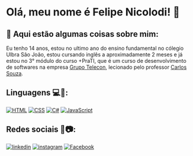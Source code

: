 # Olá, meu nome é Felipe Nicolodi! 👋

## 🚀 Aqui estão algumas coisas sobre mim:
Eu tenho 14 anos, estou no ultimo ano do ensino fundamental no cólegio Ulbra São João, estou cursando inglês a aproximadamente 2 meses e já estou no 3° módulo do curso +PraTI, que é um curso de desenvolvimento de softwares na empresa [Grupo Telecon](https://www.teleconsistemas.com.br/), lecionado pelo professor  [Carlos Souza](https://github.com/carlos-souza-telecon). 

## Linguagens 💻📱:
[![HTML](https://img.shields.io/badge/HTML-E34F26?style=for-the-badge&logo=html5&logoColor=white)]()  [![CSS](https://img.shields.io/badge/CSS-1572B6?&style=for-the-badge&logo=css3&logoColor=white)]()  [![C#](https://img.shields.io/badge/C%23-239120?style=for-the-badge&logo=c-sharp&logoColor=white)]() [![JavaScript](https://img.shields.io/badge/JavaScript-323330?style=for-the-badge&logo=javascript&logoColor=F7DF1E)]()

## Redes sociais 🤳📷:

[![linkedin](https://img.shields.io/badge/linkedin-0A66C2?style=for-the-badge&logo=linkedin&logoColor=white)](https://www.linkedin.com/in/felipe-nicolodi-3a9a4b212/) [![instagram](https://img.shields.io/badge/Instagram-E4405F?style=for-the-badge&logo=instagram&logoColor=white)](https://www.instagram.com/lipe_nicolodi) [![Facebook](https://img.shields.io/badge/Facebook-1877F2?style=for-the-badge&logo=facebook&logoColor=white)](https://m.facebook.com/felipe.nicolodi.50)
